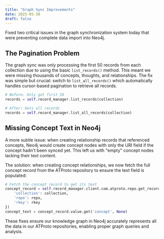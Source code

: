 ```yaml
---
title: "Graph Sync Improvements"
date: 2025-05-30
draft: false
---
```


Fixed two critical issues in the graph synchronization system today that were preventing complete data import into Neo4j.

## The Pagination Problem

The graph sync was only processing the first 50 records from each collection due to using the basic `list_records()` method. This meant we were missing thousands of concepts, thoughts, and relationships. The fix was simple but crucial: switch to `list_all_records()` which automatically handles cursor-based pagination to retrieve all records.

```python
# Before: Only got first 50
records = self.record_manager.list_records(collection)

# After: Gets all records
records = self.record_manager.list_all_records(collection)
```

## Missing Concept Text in Neo4j

A more subtle issue: when creating relationship records that referenced concepts, Neo4j would create concept nodes with only the URI field if the concept hadn't been synced yet. This left us with "empty" concept nodes lacking their text content.

The solution: when creating concept relationships, we now fetch the full concept record from the ATProto repository to ensure the text field is populated:

```python
# Fetch the concept record to get its text
concept_record = self.record_manager.client.com.atproto.repo.get_record({
    'collection': collection,
    'repo': repo,
    'rkey': rkey
})
concept_text = concept_record.value.get('concept', None)
```

These fixes ensure our knowledge graph in Neo4j accurately represents all the data in our ATProto repositories, enabling proper graph queries and analysis.